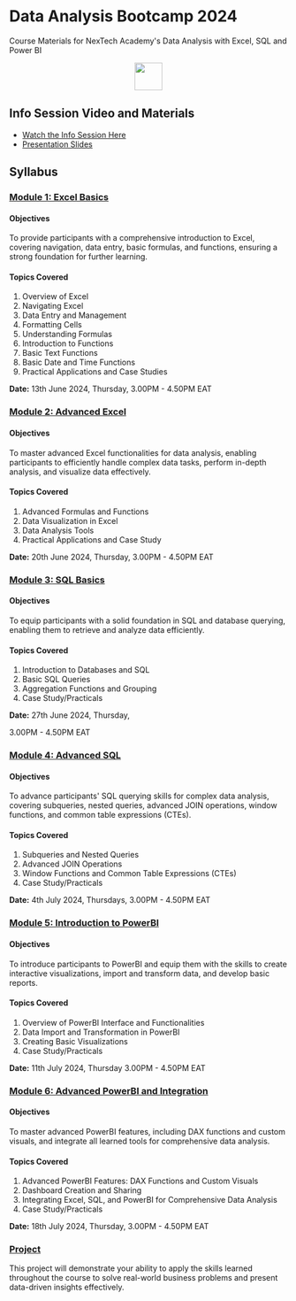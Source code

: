 # Data Analysis Bootcamp 2024
Course Materials for NexTech Academy's Data  Analysis with Excel, SQL and Power BI


<p align="center">
  <a href="https://forms.gle/eZDj4UpESg8sCnEF8"><img src="https://user-images.githubusercontent.com/875246/185755203-17945fd1-6b64-46f2-8377-1011dcb1a444.png" height="50" /></a>
</p>


## Info Session Video and Materials
    
* [Watch the Info Session Here](https://youtu.be/A7YU-LnN2fo?si=8MQGvSWKwSsjgGpT)
* [Presentation Slides](https://docs.google.com/presentation/d/1O6JHAEmOkqLAl0smbCOlpOWHG6ThqXw4/edit?usp=drive_link&ouid=102756023978749983318&rtpof=true&sd=true)


## Syllabus

### [Module 1: Excel Basics](01-excel-basics/)

 #### Objectives 
To provide participants with a
 comprehensive introduction to Excel, 
covering navigation, data entry, 
basic formulas, and functions, 
ensuring a strong foundation for further learning.

#### Topics Covered
1. Overview of Excel
2. Navigating Excel
3. Data Entry and Management
4. Formatting Cells
5. Understanding Formulas
6. Introduction to Functions
7. Basic Text Functions
8. Basic Date and Time Functions
9. Practical Applications and Case Studies


**Date:** 13th June 2024, Thursday, 
3.00PM - 4.50PM EAT

### [Module 2: Advanced Excel](02-advanced-excel/)

#### Objectives
To master advanced Excel functionalities
 for data analysis, enabling participants to
 efficiently handle complex data tasks,
 perform in-depth analysis, 
and visualize data effectively.	

#### Topics Covered
1. Advanced Formulas and Functions
2. Data Visualization in Excel
3. Data Analysis Tools
4. Practical Applications and Case Study

**Date:** 20th June 2024, Thursday, 
 3.00PM - 4.50PM EAT

### [Module 3: SQL Basics](03-sql-basics/)

#### Objectives

To equip participants with a solid foundation
in SQL and database querying,
 enabling them to retrieve and 
analyze data efficiently.

#### Topics Covered
1. Introduction to Databases and SQL
2. Basic SQL Queries
3. Aggregation Functions and Grouping
4. Case Study/Practicals

**Date:** 27th June 2024, Thursday, 

 3.00PM - 4.50PM EAT


 
### [Module 4: Advanced SQL](04-advanced-sql/)

#### Objectives

To advance participants' SQL querying skills for
 complex data analysis, covering subqueries, 
nested queries, advanced JOIN operations, 
window functions, and common table expressions (CTEs).

#### Topics Covered

1. Subqueries and Nested Queries
2. Advanced JOIN Operations
3. Window Functions and Common Table Expressions (CTEs)
4. Case Study/Practicals


**Date:** 4th July 2024, Thursdays, 
 3.00PM - 4.50PM EAT
 
### [Module 5: Introduction to PowerBI](05-powerbi-basics/)

#### Objectives

To introduce participants to PowerBI and equip 
them with the skills to
 create interactive visualizations,
 import and transform data,
 and develop basic reports.

#### Topics Covered

1. Overview of PowerBI Interface and Functionalities
2. Data Import and Transformation in PowerBI
3. Creating Basic Visualizations
4. Case Study/Practicals


**Date:** 11th July 2024, Thursday
 3.00PM - 4.50PM EAT


 
### [Module 6: Advanced PowerBI and Integration](06-advanced-powerbi/)

#### Objectives

To master advanced PowerBI features, 
including DAX functions and custom visuals,
 and integrate all learned tools for
 comprehensive data analysis.


#### Topics Covered

1. Advanced PowerBI Features: DAX Functions and
 Custom Visuals
2. Dashboard Creation and Sharing
3. Integrating Excel, SQL, and PowerBI for Comprehensive Data Analysis
4. Case Study/Practicals 


**Date:** 18th July 2024, Thursday, 
 3.00PM - 4.50PM EAT

### [Project](project/)

 This project will demonstrate your ability
 to apply the skills learned throughout
the course to solve real-world business problems 
and present data-driven insights effectively.

